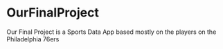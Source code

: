 # OurFinalProject
 Our Final Project is a Sports Data App based mostly on the players on the Philadelphia 76ers
